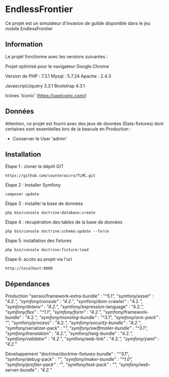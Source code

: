 # EndlessFrontier
Ce projet est un simulateur d'invasion de guilde disponible dans le jeu mobile EndlessFrontier

Information  
------------

Le projet fonctionne avec les versions suivantes :

Projet optimisé pour le navigateur Google Chrome

Version de PHP : 7.3.1
Mysql : 5.7.24
Apache : 2.4.3

Javascript/Jquery 3.3.1
Bootstrap 4.3.1

Icônes 'Iconic' 
(https://useiconic.com/)


Données
------------

Attention, ce projet est fourni avec des jeux de données (Data-fixtures) dont certaines sont essentielles lors de la bascule en Production :
- Conserver le User 'admin'


Installation
------------

Étape 1 : cloner le dépôt GIT

`https://github.com/counteraccro/TLMC.git`

Étape 2 : Installer Symfony

`composer update`

Étape 3 : installer la base de données

`php bin/console doctrine:database:create`

Étape 4 : récupération des tables de la base de données

`php bin/console doctrine:schema:update --force`

Étape 5: installation des fixtures

`php bin/console doctrine:fixture:load`

Étape 6: accès au projet via l'url

`http://localhost:8000`


Dépendances
------------

Production
"sensio/framework-extra-bundle" : "^5.1",
"symfony/asset" : "4.2.*",
"symfony/console" : "4.2.*",
"symfony/dom-crawler" : "4.2.*",
"symfony/dotenv" : "4.2.*",
"symfony/expression-language" : "4.2.*",
"symfony/flex" : "^1.1",
"symfony/form" : "4.2.*",
"symfony/framework-bundle" : "4.2.*",
"symfony/monolog-bundle" : "^3.1",
"symfony/orm-pack" : "*",
"symfony/process" : "4.2.*",
"symfony/security-bundle" : "4.2.*",
"symfony/serializer-pack" : "*",
"symfony/swiftmailer-bundle" : "^3.1",
"symfony/translation" : "4.2.*",
"symfony/twig-bundle" : "4.2.*",
"symfony/validator" : "4.2.*",
"symfony/web-link" : "4.2.*",
"symfony/yaml" : "4.2.*"

Développement
"doctrine/doctrine-fixtures-bundle" : "^3.1",
"symfony/debug-pack" : "*",
"symfony/maker-bundle" : "^1.0",
"symfony/profiler-pack" : "*",
"symfony/test-pack" : "*",
"symfony/web-server-bundle" : "4.2.*"
